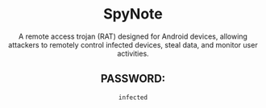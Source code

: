 <div align="center">

# SpyNote

A remote access trojan (RAT) designed for Android devices, allowing attackers to remotely control infected devices, steal data, and monitor user activities.

## PASSWORD: 

```
infected
```

</div>
